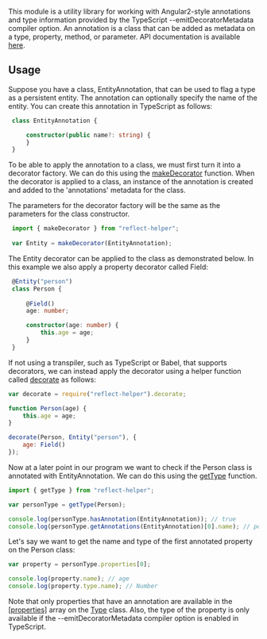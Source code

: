 This module is a utility library for working with Angular2-style annotations and type information provided by 
the TypeScript --emitDecoratorMetadata compiler option. An annotation is a class that can be added as metadata on a 
type, property, method, or parameter. API documentation is available [here](http://artifacthealth.github.io/reflect-helper).


## Usage 
 
Suppose you have a class, EntityAnnotation, that can be used to flag a type as a persistent entity. The 
annotation can optionally specify the name of the entity. You can create this annotation in TypeScript as follows:

```typescript
 class EntityAnnotation {

     constructor(public name?: string) {
     }
 }
```

To be able to apply the annotation to a class, we must first turn it into a decorator factory. We can do this using
the [makeDecorator](http://artifacthealth.github.io/reflect-helper/globals.html#makedecorator) function. When the
decorator is applied to a class, an instance of the annotation is created and added to the 'annotations' metadata for 
the class.

The parameters for the decorator factory will be the same as the parameters for the class constructor.

```typescript
 import { makeDecorator } from "reflect-helper";
 
 var Entity = makeDecorator(EntityAnnotation);
```

The Entity decorator can be applied to the class as demonstrated below. In this example we also apply a property 
decorator called Field:

```typescript
 @Entity("person")
 class Person {
 
     @Field()
     age: number;

     constructor(age: number) {
         this.age = age;
     }
 }
```

If not using a transpiler, such as TypeScript or Babel, that supports decorators, we can instead apply the decorator 
using a helper function called [decorate](http://artifacthealth.github.io/reflect-helper/globals.html#decorate) as
follows: 

```javascript
var decorate = require("reflect-helper").decorate;

function Person(age) {
    this.age = age;
}

decorate(Person, Entity("person"), {
    age: Field()
});
```

Now at a later point in our program we want to check if the Person class is annotated with EntityAnnotation. We can do
this using the [getType](http://artifacthealth.github.io/reflect-helper/globals.html#gettype) function.

```typescript
import { getType } from "reflect-helper";

var personType = getType(Person);

console.log(personType.hasAnnotation(EntityAnnotation)); // true
console.log(personType.getAnnotations(EntityAnnotation)[0].name); // person
```

Let's say we want to get the name and type of the first annotated property on the Person class:

```typescript
var property = personType.properties[0];

console.log(property.name); // age
console.log(property.type.name); // Number 
```

Note that only properties that have an annotation are available in the 
[[properties]](http://artifacthealth.github.io/reflect-helper/classes/type.html#properties) array on the 
[Type](http://artifacthealth.github.io/reflect-helper/classes/type.html) class. Also, the type of the property is only
available if the --emitDecoratorMetadata compiler option is enabled in TypeScript.
